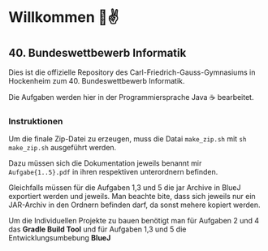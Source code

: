 # Willkommen 👋✌️

## 40. Bundeswettbewerb Informatik

Dies ist die offizielle Repository des Carl-Friedrich-Gauss-Gymnasiums in Hockenheim zum 40. Bundeswettbewerb Informatik. 

Die Aufgaben werden hier in der Programmiersprache Java ☕️ bearbeitet.

### Instruktionen

Um die finale Zip-Datei zu erzeugen, muss die Datai `make_zip.sh` mit `sh make_zip.sh` ausgeführt werden.

Dazu müssen sich die Dokumentation jeweils benannt mir `Aufgabe{1..5}.pdf` in ihren respektiven unterordnern befinden.

Gleichfalls müssen für die Aufgaben 1,3 und 5 die jar Archive in BlueJ exportiert werden und jeweils. Man beachte bite, dass sich jeweils nur ein JAR-Archiv in den Ordnern befinden darf, da sonst mehere kopiert werden.

Um die Individuellen Projekte zu bauen benötigt man für Aufgaben 2 und 4 das __Gradle Build Tool__ und für Aufgaben 1,3 und 5 die Entwicklungsumbebung __BlueJ__
